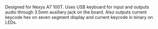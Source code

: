 Designed for Nexys A7 100T. Uses USB keyboard for input and outputs audio through 3.5mm auxiliary jack on the board. Also outputs current keycode hex on seven segment display and current keycode in binary on LEDs.
